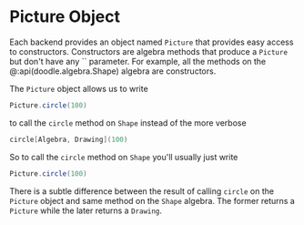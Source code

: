 # Picture Object

Each backend provides an object named `Picture` that provides easy access to constructors. Constructors are algebra methods that produce a `Picture` but don't have any `` parameter. For example, all the methods on the @:api(doodle.algebra.Shape) algebra are constructors. 

The `Picture` object allows us to write

```scala
Picture.circle(100)
```

to call the `circle` method on `Shape` instead of the more verbose

```scala
circle[Algebra, Drawing](100)
```

So to call the `circle` method on `Shape` you'll usually just write

```scala
Picture.circle(100)
```

There is a subtle difference between the result of calling `circle` on the `Picture` object and same method on the `Shape` algebra. The former returns a `Picture` while the later returns a `Drawing`.

